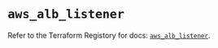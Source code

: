 # `aws_alb_listener`

Refer to the Terraform Registory for docs: [`aws_alb_listener`](https://registry.terraform.io/providers/hashicorp/aws/5.29.0/docs/resources/alb_listener).

